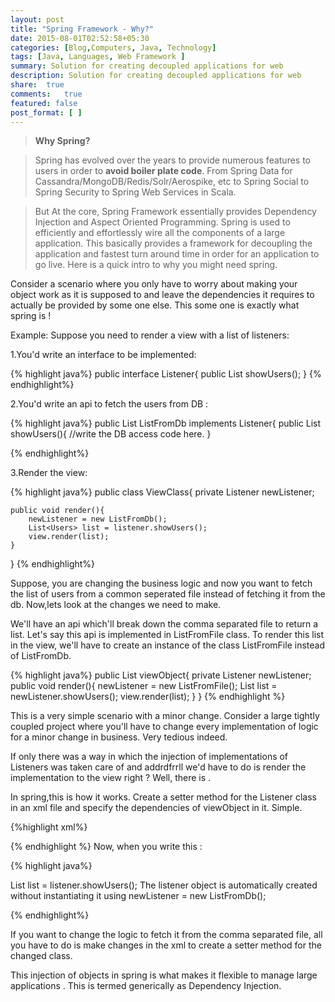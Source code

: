 ```yaml
---
layout: post
title: "Spring Framework - Why?"
date: 2015-08-01T02:52:58+05:30
categories: [Blog,Computers, Java, Technology]
tags: [Java, Languages, Web Framework ]
summary: Solution for creating decoupled applications for web
description: Solution for creating decoupled applications for web
share:  true
comments:   true
featured: false
post_format: [ ]
---
```


> **Why Spring?**

> Spring has evolved over the years to provide numerous features to users in order to **avoid boiler plate code**. From Spring Data for Cassandra/MongoDB/Redis/Solr/Aerospike, etc to Spring Social to Spring Security to Spring Web Services in Scala.

> But At the core, Spring Framework essentially provides Dependency Injection and Aspect Oriented Programming.
> Spring is used to efficiently and effortlessly wire all the components of a large application.
> This basically provides a framework for decoupling the application and fastest turn around time in order for an application to go live.
> Here is a quick intro to why you might need spring.

Consider a scenario where you only have to worry about making your object work as it is supposed to and leave the dependencies it requires to actually be provided by some one else. This some one is exactly what spring is !

Example:
Suppose you need to render a view with a list of listeners:

1.You'd write an interface to be implemented:

{% highlight java%}
public interface Listener{
    public List<Users> showUsers();
}
{% endhighlight%}

2.You'd write an api to fetch the users from DB :

{% highlight java%}
public List<Users> ListFromDb implements Listener{
    public List<Users> showUsers(){
    //write the DB access code here.
}

{% endhighlight%}

3.Render the view:

{% highlight java%}
public class ViewClass{
    private Listener newListener;

    public void render(){
        newListener = new ListFromDb();
        List<Users> list = listener.showUsers();
        view.render(list);
    }
}
{% endhighlight%}

Suppose, you are changing the business logic and now you want to fetch the list of users from a common seperated file instead of fetching it from the db. Now,lets look at the changes we need to make.

We'll have an api which'll break down the comma separated file to return a list. Let's say this api is implemented in ListFromFile class.
To render this list in the view, we'll have to create an instance of the class ListFromFile instead of ListFromDb.

{% highlight java%}
public List<Users> viewObject{
    private Listener newListener;
    public void render(){
        newListener = new ListFromFile();
        List<Users> list = newListener.showUsers();
        view.render(list);
    }
}
{% endhighlight %}

This is a very simple scenario with a minor change. Consider a large tightly coupled project where you'll have to change every implementation of logic for a minor change in business.
Very tedious indeed.

If only there was a way in which the injection of implementations of Listeners was taken care of and addrdfrrll we'd have to do is render the implementation to the view right ?
Well, there is . 

In spring,this is how it works.
Create a setter method for the Listener class in an xml file and specify the dependencies of viewObject in it. Simple.

{%highlight xml%}
<bean id="newListner" class="ListFromDb" />

<bean class="viewObject">
    <property name="newListner" ref="userListner" />
</bean>
{% endhighlight %}
Now, when you write this :

{% highlight java%}

List<Users> list = listener.showUsers(); 
The listener object is automatically created without instantiating it using
newListener = new ListFromDb();

{% endhighlight%}

If you want to change the logic to fetch it from the comma separated file, all you have to do is make changes in the xml to create a setter method for the changed class.

This injection of objects in spring is what makes it flexible to manage large applications .
This is termed generically as Dependency Injection.
